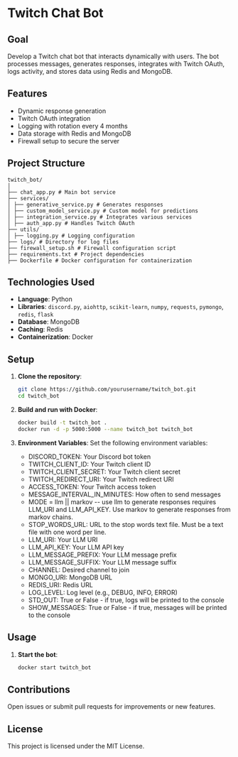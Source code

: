 # Twitch Chat Bot

## Goal

Develop a Twitch chat bot that interacts dynamically with users. The bot processes messages, generates responses, integrates with Twitch OAuth, logs activity, and stores data using Redis and MongoDB.

## Features

- Dynamic response generation
- Twitch OAuth integration
- Logging with rotation every 4 months
- Data storage with Redis and MongoDB
- Firewall setup to secure the server 

## Project Structure

```
twitch_bot/
│
├── chat_app.py # Main bot service
├── services/
│ ├── generative_service.py # Generates responses
│ ├── custom_model_service.py # Custom model for predictions
│ ├── integration_service.py # Integrates various services
│ ├── auth_app.py # Handles Twitch OAuth
├── utils/
│ ├── logging.py # Logging configuration
├── logs/ # Directory for log files
├── firewall_setup.sh # Firewall configuration script
├── requirements.txt # Project dependencies
├── Dockerfile # Docker configuration for containerization
```


## Technologies Used

- **Language**: Python
- **Libraries**: `discord.py`, `aiohttp`, `scikit-learn`, `numpy`, `requests`, `pymongo`, `redis`, `flask`
- **Database**: MongoDB
- **Caching**: Redis
- **Containerization**: Docker

## Setup

1. **Clone the repository**:
    ```bash
    git clone https://github.com/yourusername/twitch_bot.git
    cd twitch_bot
    ```

2. **Build and run with Docker**:
    ```bash
    docker build -t twitch_bot .
    docker run -d -p 5000:5000 --name twitch_bot twitch_bot
    ```

3. **Environment Variables**:
    Set the following environment variables:
    - DISCORD_TOKEN: Your Discord bot token
    - TWITCH_CLIENT_ID: Your Twitch client ID
    - TWITCH_CLIENT_SECRET: Your Twitch client secret
    - TWITCH_REDIRECT_URI: Your Twitch redirect URI
    - ACCESS_TOKEN: Your Twitch access token
    - MESSAGE_INTERVAL_IN_MINUTES: How often to send messages   
    - MODE = llm || markov -- use llm to generate responses requires LLM_URI and LLM_API_KEY. Use markov to generate responses from markov chains.
    - STOP_WORDS_URL: URL to the stop words text file. Must be a text file with one word per line.
    - LLM_URI: Your LLM URI 
    - LLM_API_KEY: Your LLM API key
    - LLM_MESSAGE_PREFIX: Your LLM message prefix
    - LLM_MESSAGE_SUFFIX: Your LLM message suffix
    - CHANNEL: Desired channel to join
    - MONGO_URI: MongoDB URL
    - REDIS_URI: Redis URL
    - LOG_LEVEL: Log level (e.g., DEBUG, INFO, ERROR) 
    - STD_OUT: True or False - if true, logs will be printed to the console
    - SHOW_MESSAGES: True or False - if true, messages will be printed to the console

## Usage

1. **Start the bot**:
    ```bash
    docker start twitch_bot
    ```

## Contributions

Open issues or submit pull requests for improvements or new features.

## License

This project is licensed under the MIT License.
